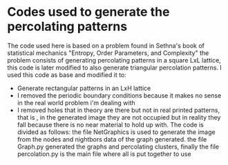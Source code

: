 # Codes used to generate the percolating patterns
The code used here is based on a problem found in Sethna's book  of statistical mechanics "Entropy, Order Parameters, and Complexity" the problem consists of generating percolating 
patterns in a square LxL lattice, this code is later modified to also generate triangular percolation patterns. I used this code as base and modified it to:
* Generate rectangular patterns in an LxH lattice
* I removed the periodic boundary conditions because it makes no sense in the real world problem i'm dealing with
* I removed holes that in theory are there but not in real printed patterns, that is , in the generated image they are not occupied but in reality they fall because there is no near material to hold up with.
The code is divided as follows: the file NetGraphics is used to generate the image from the nodes and nightbors data of the graph generated. the file Graph.py generated the graphs and 
percolating clusters, finally the file percolation.py is the main file where all is put together to use
